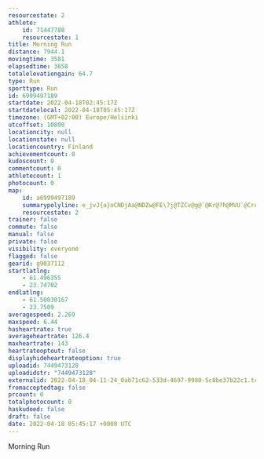 ```yaml
---
resourcestate: 2
athlete:
    id: 71447788
    resourcestate: 1
title: Morning Run
distance: 7944.1
movingtime: 3501
elapsedtime: 3658
totalelevationgain: 64.7
type: Run
sporttype: Run
id: 6999497189
startdate: 2022-04-18T02:45:17Z
startdatelocal: 2022-04-18T05:45:17Z
timezone: (GMT+02:00) Europe/Helsinki
utcoffset: 10800
locationcity: null
locationstate: null
locationcountry: Finland
achievementcount: 0
kudoscount: 0
commentcount: 0
athletecount: 1
photocount: 0
map:
    id: a6999497189
    summarypolyline: e_jvJ{a}oCNDjAa@NDZw@FE\?j@TZCv@g@`@Kr@?h@MVU`@CrAYXStAY`@c@RYRCJM|@[jAC`@YjCk@r@h@NOFYRe@Nu@@]MiB@w@GyADo@?iBCi@Qu@E]B_@Vi@L_CCuC@}@Ek@A{AGaAOi@IM[OKUWoBI}@g@{KEiD?sBBQG_BKo@FqAE_@A_AEk@Bq@G[E{@I_@@[UiCB]BG`@QXUDKb@?~@{@N_@Jc@?q@G_BB}@TaCv@oFFeADsBAkEE_AK_AJe@@k@Os@GkCA@@_@OAS`@QKQoBMWSqB_@iAY_@Ee@BuDCiABeBUoH@o@CaADOC]FaA?e@TmCL_EAUMs@IwBQsAUe@gACi@\o@WIVw@l@?nAEPWCa@a@M|@FXItA?d@Fv@?dAWLc@n@[Pg@l@sA\mADAJOOi@LUPsCc@FZCFBCG?Qb@c@n@U?eAOa@Ma@VILS@}Ak@wBCk@UWYUCe@DWLSEGX{@b@_BYKGKQMA{@?g@\Q@oAEEHW@_@TIRA^DO@u@KzBg@TWb@GZUb@g@JMNe@NcAFKHCQSOAp@BFGTYb@Af@Ut@Ih@SfCBxBPdEJ`ACjDBd@BFBVBrAEv@?jAJVPLHd@z@xAf@r@z@v@DPNxDF`@?t@TVb@?Fb@h@b@n@p@Hb@TXNj@^n@JX^\f@pANLV@r@MVZXNb@QZ?`@Tr@n@n@dAF~@DfFNbARpDGdBs@~Cg@Gq@LmAJMQs@kBOMY}@c@B[No@OIw@Qc@c@eCSUDQOs@i@FKJ_@AQQmA?U]_@_ASWYGMQQCUOeAlBMlALC?f@WTa@l@Qx@Qb@_@tA}A`FGl@Hn@Pl@J`DG\k@xAS~@gAv@k@CWb@SNg@r@_@Pc@~AI~@U`AGHOGUm@WAW\a@dAQQKBKXMHWCQa@[_Ac@qBGk@Ma@JJXl@VlAZfAPZb@f@`@jDL^t@`FnAtGDdBp@`DL`AEHc@aBIk@MQG[W{@Ou@?[f@{D@BAJ?SNqADOfAy@LPFIZ_AxAeAf@uAx@CRMHz@Pj@hAzAPHCb@A|AFVPRN?Z_@r@A?IHATB`@S`A@Fb@Id@A~@\~CJ|BA|AJ\pAHd@Sf@KrAA
    resourcestate: 2
trainer: false
commute: false
manual: false
private: false
visibility: everyone
flagged: false
gearid: g9037112
startlatlng:
    - 61.496355
    - 23.74702
endlatlng:
    - 61.50030167
    - 23.7509
averagespeed: 2.269
maxspeed: 6.44
hasheartrate: true
averageheartrate: 126.4
maxheartrate: 143
heartrateoptout: false
displayhideheartrateoption: true
uploadid: 7449473128
uploadidstr: "7449473128"
externalid: 2022-04-18_04-11-24_0ab71c62-533d-4697-9980-5c8be37b22c1.tcx
fromacceptedtag: false
prcount: 0
totalphotocount: 0
haskudoed: false
draft: false
date: 2022-04-18 05:45:17 +0000 UTC
---
```

Morning Run